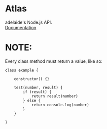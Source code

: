 # Atlas  
adelaide's Node.js API.    
[Documentation](https://github.com/adelaide-Development/docs/tree/master/Atlas)    
# NOTE:  
Every class method must return a value, like so:  
```
class example {

    constructor() {}

    test(number, result) {
        if (result) {
            return result(number)
        } else {
            return console.log(number)
        }
    }

}
```
